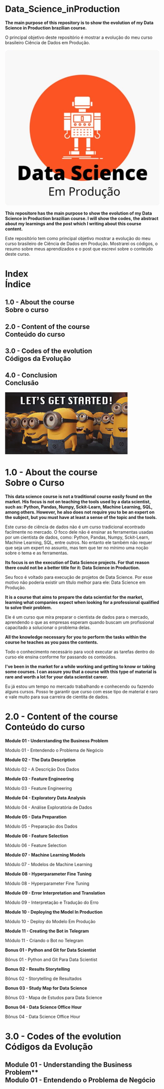 # Data_Science_inProduction
**The main purpose of this repository is to show the evolution of my Data Science in Production brazilian course.**

O principal objetivo deste repositório é mostrar a evolução do meu curso brasileiro Ciência de Dados em Produção.

![Image description](https://github.com/panambY/Data_Science_inProduction/blob/master/data_science_em_producao_logo.png)

**This repositore has the main purpose to show the evolution of my Data Science in Production brazilian course.
I will show the codes, the abstract about my learnings and the post which I writing about this course content.**

Este repositório tem como principal objetivo mostrar a evolução do meu curso brasileiro de Ciência de Dados em Produção.
Mostrarei os códigos, o resumo sobre meus aprendizados e o post que escrevi sobre o conteúdo deste curso.

# Index<br>Índice
## 1.0 - About the course <br>Sobre o curso
## 2.0 - Content of the course <br>Conteúdo do curso
## 3.0 - Codes of the evolution <br>Códigos da Evolução
## 4.0 - Conclusion <br>Conclusão

![Image description](https://github.com/panambY/Data_Science_inProduction/blob/master/gif_minions.gif)

# 1.0 - About the course <br>Sobre o Curso

**This data science course is not a traditional course easily found on the market. His focus is not on teaching the tools used by a data scientist, such as: Python, Pandas, Numpy, Sckit-Learn, Machine Learning, SQL, among others. However, he also does not require you to be an expert on the subject, but you must have at least a sense of the topic and the tools.**

Este curso de ciência de dados não é um curso tradicional econtrado facilmente no mercado. O foco dele não é ensinar as ferramentas usadas por um cientista de dados, como: Python, Pandas, Numpy, Sckit-Learn, Machine Learning, SQL, entre outros. No entanto ele também não requer que seja um expert no assunto, mas tem que ter no mínimo uma noção sobre o tema e as ferramentas.

**Its focus is on the execution of Data Science projects. For that reason there could not be a better title for it: Data Science in Production.**

Seu foco é voltado para execução de projetos de Data Science. Por esse motivo não poderia existir um título melhor para ele: Data Science em Produção.

**It is a course that aims to prepare the data scientist for the market, learning what companies expect when looking for a professional qualified to solve their problem.**

Ele é um curso que mira preparar o cientista de dados para o mercado, aprendendo o que as empresas esperam quando buscam um profissional capacitado a solucionar o problema delas.

**All the knowledge necessary for you to perform the tasks within the course he teaches as you pass the contents.**

Todo o conhecimento necessário para você executar as tarefas dentro do curso ele ensina conforme for passando os conteúdos.

**I've been in the market for a while working and getting to know or taking some courses. I can assure you that a course with this type of material is rare and worth a lot for your data scientist career.**

Eu já estou um tempo no mercado trabalhando e conhecendo ou fazendo alguns cursos. Posso te garantir que curso com esse tipo de material é raro e vale muito para sua carreira de cientita de dados.

# 2.0 - Content of the course <br>Conteúdo do curso

**Module 01 - Understanding the Business Problem**

Modulo 01 - Entendendo o Problema de Negócio

**Module 02 - The Data Description**

Módulo 02 - A Descrição Dos Dados

**Module 03 - Feature Engineering**

Módulo 03 - Feature Engineering

**Module 04 - Exploratory Data Analysis**

Módulo 04 - Análise Exploratória de Dados

**Module 05 - Data Preparation**

Módulo 05 - Preparação dos Dados

**Module 06 - Feature Selection**

Módulo 06 - Feature Selection

**Module 07 - Machine Learning Models**

Módulo 07 - Modelos de Machine Learning

**Module 08 - Hyperparameter Fine Tuning**

Módulo 08 - Hyperparameter Fine Tuning

**Module 09 - Error Interpretation and Translation**

Módulo 09 - Interpretação e Tradução do Erro

**Module 10 - Deploying the Model In Production**

Módulo 10 - Deploy do Modelo Em Produção

**Module 11 - Creating the Bot in Telegram**

Módulo 11 - Criando o Bot no Telegram

**Bonus 01 - Python and Git for Data Scientist**

Bônus 01 - Python and Git Para Data Scientist

**Bonus 02 - Results Storytelling**

Bônus 02 - Storytelling de Resultados

**Bonus 03 - Study Map for Data Science**

Bônus 03 - Mapa de Estudos para Data Science

**Bonus 04 - Data Science Office Hour**

Bônus 04 - Data Science Office Hour

# 3.0 - Codes of the evolution <br>Códigos da Evolução

## Module 01 - Understanding the Business Problem** <br> Modulo 01 - Entendendo o Problema de Negócio
